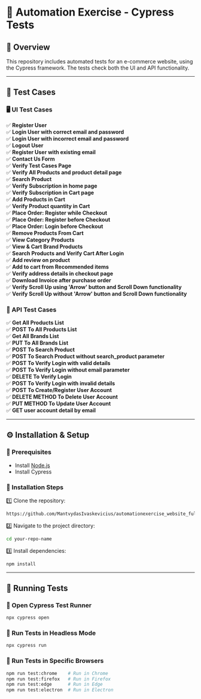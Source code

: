 # 🚀 Automation Exercise - Cypress Tests

## 📌 Overview

This repository includes automated tests for an e-commerce website, using the Cypress framework. The tests check both the UI and API functionality.

---

## 📝 Test Cases

### 🖥️ UI Test Cases

✅ **Register User**\
✅ **Login User with correct email and password**\
✅ **Login User with incorrect email and password**\
✅ **Logout User**\
✅ **Register User with existing email**\
✅ **Contact Us Form**\
✅ **Verify Test Cases Page**\
✅ **Verify All Products and product detail page**\
✅ **Search Product**\
✅ **Verify Subscription in home page**\
✅ **Verify Subscription in Cart page**\
✅ **Add Products in Cart**\
✅ **Verify Product quantity in Cart**\
✅ **Place Order: Register while Checkout**\
✅ **Place Order: Register before Checkout**\
✅ **Place Order: Login before Checkout**\
✅ **Remove Products From Cart**\
✅ **View Category Products**\
✅ **View & Cart Brand Products**\
✅ **Search Products and Verify Cart After Login**\
✅ **Add review on product**\
✅ **Add to cart from Recommended items**\
✅ **Verify address details in checkout page**\
✅ **Download Invoice after purchase order**\
✅ **Verify Scroll Up using 'Arrow' button and Scroll Down functionality**\
✅ **Verify Scroll Up without 'Arrow' button and Scroll Down functionality**

### 🔗 API Test Cases

✅ **Get All Products List**\
✅ **POST To All Products List**\
✅ **Get All Brands List**\
✅ **PUT To All Brands List**\
✅ **POST To Search Product**\
✅ **POST To Search Product without search\_product parameter**\
✅ **POST To Verify Login with valid details**\
✅ **POST To Verify Login without email parameter**\
✅ **DELETE To Verify Login**\
✅ **POST To Verify Login with invalid details**\
✅ **POST To Create/Register User Account**\
✅ **DELETE METHOD To Delete User Account**\
✅ **PUT METHOD To Update User Account**\
✅ **GET user account detail by email**

---

## ⚙️ Installation & Setup

### 🔹 Prerequisites

- Install [Node.js](https://nodejs.org/)
- Install Cypress

### 🔹 Installation Steps

1️⃣ Clone the repository:

```sh
https://github.com/MantvydasIvaskevicius/automationexercise_website_full_testing_portfolio.git
```

2️⃣ Navigate to the project directory:

```sh
cd your-repo-name
```

3️⃣ Install dependencies:

```sh
npm install
```

---

## 🏃 Running Tests

### 🔹 Open Cypress Test Runner

```sh
npx cypress open
```

### 🔹 Run Tests in Headless Mode

```sh
npx cypress run
```

### 🔹 Run Tests in Specific Browsers

```sh
npm run test:chrome    # Run in Chrome
npm run test:firefox   # Run in Firefox
npm run test:edge      # Run in Edge
npm run test:electron  # Run in Electron
```


